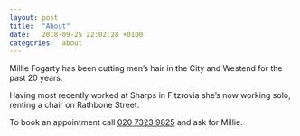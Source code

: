 ```yaml
---
layout: post
title:  "About"
date:   2018-09-25 22:02:28 +0100
categories:  about
---
```


Millie Fogarty has been cutting men’s hair in the City and Westend for the past 20 years.

Having most recently worked at Sharps in Fitzrovia she’s now working solo, renting a chair on Rathbone Street. 

To book an appointment call <a href="tel:02073239825">020 7323 9825</a> and ask for Millie.
